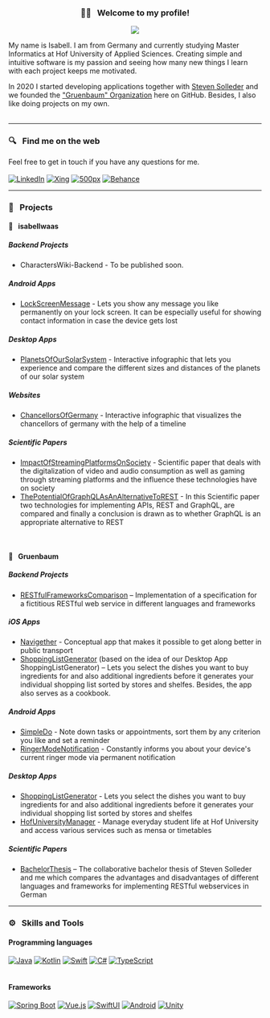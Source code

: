 <h3 align="center"> 👋🏼 &nbsp; Welcome to my profile! </h3>

<!-- Typing SVG by DenverCoder1 - https://github.com/DenverCoder1/readme-typing-svg -->
<p align="center">
  <a href="https://github.com/DenverCoder1/readme-typing-svg"><img src="https://readme-typing-svg.herokuapp.com/?lines=Informatics%20student%20at%20Hof%20University;Software-Developer%20from%20Germany&font=JetBrains+Mono&center=true&width=520&height=45&vCenter=true&size=18&color=57a5ff"></a>
</p>

My name is Isabell. I am from Germany and currently studying Master Informatics at Hof University of Applied Sciences. Creating simple and intuitive software is my passion and seeing how many new things I learn with each project keeps me motivated.

In 2020 I started developing applications together with [Steven Solleder](https://github.com/stevensolleder) and we founded the ["Gruenbaum" Organization](https://github.com/TeamGruenbaum) here on GitHub. Besides, I also like doing projects on my own.
<br><br>

------------------------------------------
### 🔍 &nbsp; Find me on the web
Feel free to get in touch if you have any questions for me. <br><br>
<a href="https://www.linkedin.com/in/isabellwaas"><img alt="LinkedIn" src="https://img.shields.io/badge/LinkedIn-0A66C2.svg?logo=linkedin&logoColor=white"></a>
<a href="https://www.xing.com/profile/Isabell_Waas"><img alt="Xing" src="https://img.shields.io/badge/Xing-006567.svg?logo=xing&logoColor=white"></a>
<a href="https://500px.com/p/isabellwaas"><img alt="500px" src="https://img.shields.io/badge/500px-0099E5.svg?logo=500px&logoColor=white"></a>
<a href="https://www.behance.net/isabellwaas"><img alt="Behance" src="https://img.shields.io/badge/Behance-1769FF.svg?logo=behance&logoColor=white"></a>

------------------------------------------
### 📌 &nbsp; Projects
#### 👤 &nbsp; isabellwaas
##### Backend Projects
- CharactersWiki-Backend - To be published soon.

##### Android Apps
- [LockScreenMessage](https://github.com/isabellwaas/LockScreenMessage) - Lets you show any message you like permanently on your lock screen. It can be especially useful for showing contact information in case the device gets lost

##### Desktop Apps
- [PlanetsOfOurSolarSystem](https://github.com/isabellwaas/PlanetsOfOurSolarSystem) - Interactive infographic that lets you experience and compare the different sizes and distances of the planets of our solar system

##### Websites
- [ChancellorsOfGermany](https://github.com/isabellwaas/ChancellorsOfGermany) - Interactive infographic that visualizes the chancellors of germany with the help of a timeline

##### Scientific Papers
- [ImpactOfStreamingPlatformsOnSociety](https://github.com/isabellwaas/ScientificPaper_ImpactOfStreamingPlatformsOnSociety) - Scientific paper that deals with the digitalization of video and audio consumption as well as gaming through streaming platforms and the influence these technologies have on society
- [ThePotentialOfGraphQLAsAnAlternativeToREST](https://github.com/isabellwaas/ScientificPaper_ThePotentialOfGraphQLAsAnAlternativeToREST) - In this Scientific paper two technologies for implementing APIs, REST and GraphQL, are compared and finally a conclusion is drawn as to whether GraphQL is an appropriate alternative to REST
<br>

#### 🌳 &nbsp; Gruenbaum
##### Backend Projects
- [RESTfulFrameworksComparison](https://github.com/TeamGruenbaum/RESTfulFrameworksComparison) – Implementation of a specification for a fictitious RESTful web service in different languages and frameworks

##### iOS Apps
- [Navigether](https://github.com/TeamGruenbaum/Navigether) - Conceptual app that makes it possible to get along better in public transport
- [ShoppingListGenerator](https://informatik.hof-university.de/allgemein/studienarbeit-shoppinglistgenerator/) (based on the idea of our Desktop App ShoppingListGenerator) – Lets you select the dishes you want to buy ingredients for and also additional ingredients before it generates your individual shopping list sorted by stores and shelfes. Besides, the app also serves as a cookbook.

##### Android Apps
- [SimpleDo](https://github.com/TeamGruenbaum/SimpleDo) - Note down tasks or appointments, sort them by any criterion you like and set a reminder
- [RingerModeNotification](https://github.com/TeamGruenbaum/RingerModeNotification) - Constantly informs you about your device's current ringer mode via permanent notification

##### Desktop Apps
- [ShoppingListGenerator](https://github.com/TeamGruenbaum/ShoppingListGenerator) - Lets you select the dishes you want to buy ingredients for and also additional ingredients before it generates your individual shopping list sorted by stores and shelfes
- [HofUniversityManager](https://github.com/TeamGruenbaum/HofUniversityManager) - Manage everyday student life at Hof University and access various services such as mensa or timetables

##### Scientific Papers
- [BachelorThesis](https://github.com/TeamGruenbaum/BachelorThesis_EfficientDevelopmentOfARestfulWebserviceBasedOnModernFrameworks) – The collaborative bachelor thesis of Steven Solleder and me which compares the advantages and disadvantages of different languages and frameworks for implementing RESTful webservices in German

------------------------------------------
### ⚙️ &nbsp; Skills and Tools
#### Programming languages
<a href="https://github.com/DenverCoder1/custom-icon-badges"><img alt="Java" src="https://img.shields.io/badge/Java-ED8B00.svg?logo=openjdk&logoColor=white"></a>
<a href="https://github.com/DenverCoder1/custom-icon-badges"><img alt="Kotlin" src="https://img.shields.io/badge/Kotlin-7F52FF.svg?logo=kotlin&logoColor=white"></a>
<a href="https://github.com/DenverCoder1/custom-icon-badges"><img alt="Swift" src="https://img.shields.io/badge/Swift-F05138.svg?logo=swift&logoColor=white"></a>
<a href="https://github.com/DenverCoder1/custom-icon-badges"><img alt="C#" src="https://custom-icon-badges.herokuapp.com/badge/C%23-68217A.svg?logo=cs2&logoColor=white"></a>
<a href="https://github.com/DenverCoder1/custom-icon-badges"><img alt="TypeScript" src="https://img.shields.io/badge/TypeScript-007ACC.svg?logo=typescript&logoColor=white"></a>
<br><br>


#### Frameworks
<a href="https://github.com/DenverCoder1/custom-icon-badges"><img alt="Spring Boot" src="https://img.shields.io/badge/Spring%20Boot-6DB33F.svg?logo=Spring&logoColor=white"></a>
<a href="https://github.com/DenverCoder1/custom-icon-badges"><img alt="Vue.js" src="https://img.shields.io/badge/Vue.js-4FC08D.svg?logo=vuedotjs&logoColor=white"></a>
<a href="https://github.com/DenverCoder1/custom-icon-badges"><img alt="SwiftUI" src="https://img.shields.io/badge/SwiftUI-F05138.svg?logo=swift&logoColor=white"></a>
<a href="https://github.com/DenverCoder1/custom-icon-badges"><img alt="Android" src="https://img.shields.io/badge/Android-3DDC84.svg?logo=android&logoColor=white"></a>
<a href="https://github.com/DenverCoder1/custom-icon-badges"><img alt="Unity" src="https://img.shields.io/badge/Unity-000000.svg?logo=unity&logoColor=white"></a>
<br><br>
